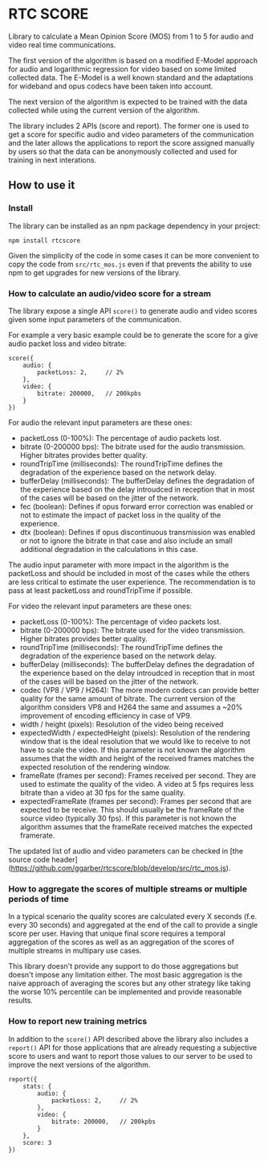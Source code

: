 # RTC SCORE

Library to calculate a Mean Opinion Score (MOS) from 1 to 5 for audio and video real time communications.

The first version of the algorithm is based on a modified E-Model approach for audio and logarithmic regression for video based on some limited collected data.  The E-Model is a well known standard and the adaptations for wideband and opus codecs have been taken into account.

The next version of the algorithm is expected to be trained with the data collected while using the current version of the algorithm.


The library includes 2 APIs (score and report).   The former one is used to get a score for specific audio and video parameters of the communication and the later allows the applications to report the score assigned manually by users so that the data can be anonymously collected and used for training in next interations.

## How to use it

### Install

The library can be installed as an npm package dependency in your project:

```
npm install rtcscore
```

Given the simplicity of the code in some cases it can be more convenient to copy the code from `src/rtc_mos.js` even if that prevents the ability to use npm to get upgrades for new versions of the library.

### How to calculate an audio/video score for a stream

The library expose a single API `score()` to generate audio and video scores given some input parameters of the communication.

For example a very basic example could be to generate the score for a give audio packet loss and video bitrate:

```
score({
    audio: {
        packetLoss: 2,     // 2%
    },
    video: {
        bitrate: 200000,   // 200kpbs
    }
})
```

For audio the relevant input parameters are these ones:
* packetLoss (0-100%): The percentage of audio packets lost.
* bitrate (0-200000 bps): The bitrate used for the audio transmission.  Higher bitrates provides better quality. 
* roundTripTime (milliseconds): The roundTripTime defines the degradation of the experience based on the network delay.
* bufferDelay (milliseconds): The bufferDelay defines the degradation of the experience based on the delay introudced in reception that in most of the cases will be based on the jitter of the network.
* fec (boolean): Defines if opus forward error correction was enabled or not to estimate the impact of packet loss in the quality of the experience.
* dtx (boolean): Defines if opus discontinuous transmission was enabled or not to ignore the bitrate in that case and also include an small additional degradation in the calculations in this case.

The audio input parameter with more impact in the algorithm is the packetLoss and should be included in most of the cases while the others are less critical to estimate the user experience.  The recommendation is to pass at least packetLoss and roundTripTime if possible.

For video the relevant input parameters are these ones:
* packetLoss (0-100%): The percentage of video packets lost.
* bitrate (0-200000 bps): The bitrate used for the video transmission.  Higher bitrates provides better quality. 
* roundTripTime (milliseconds): The roundTripTime defines the degradation of the experience based on the network delay.
* bufferDelay (milliseconds): The bufferDelay defines the degradation of the experience based on the delay introudced in reception that in most of the cases will be based on the jitter of the network.
* codec (VP8 / VP9 / H264): The more modern codecs can provide better quality for the same amount of bitrate.  The current version of the algorithm considers VP8 and H264 the same and assumes a ~20% improvement of encoding efficiency in case of VP9.
* width / height (pixels): Resolution of the video being received
* expectedWidth / expectedHeight (pixels): Resolution of the rendering window that is the ideal resolution that we would like to receive to not have to scale the video.  If this parameter is not known the algorithm assumes that the width and height of the received frames matches the expected resolution of the rendering window.
* frameRate (frames per second): Frames received per second.  They are used to estimate the quality of the video.   A video at 5 fps requires less bitrate than a video at 30 fps for the same quality.
* expectedFrameRate (frames per second): Frames per second that are expected to be receive.  This should usually be the frameRate of the source video (typically 30 fps).  If this parameter is not known the algorithm assumes that the frameRate received matches the expected framerate.

The updated list of audio and video parameters can be checked in [the source code header] (https://github.com/ggarber/rtcscore/blob/develop/src/rtc_mos.js).

### How to aggregate the scores of multiple streams or multiple periods of time

In a typical scenario the quality scores are calculated every X seconds (f.e. every 30 seconds) and aggregated at the end of the call to provide a single score per user.  Having that unique final score requires a temporal aggregation of the scores as well as an aggregation of the scores of multiple streams in multipary use cases.

This library doesn't provide any support to do those aggregations but doesn't impose any limitation either.   The most basic aggregation is the naive approach of averaging the scores but any other strategy like taking the worse 10% percentile can be implemented and provide reasonable results.

### How to report new training metrics 

In addition to the `score()` API described above the library also includes a `report()` API for those applications that are already requesting a subjective score to users and want to report those values to our server to be used to improve the next versions of the algorithm.

```
report({
    stats: {
        audio: {
            packetLoss: 2,     // 2%
        },
        video: {
            bitrate: 200000,   // 200kpbs
        }
    },
    score: 3
})
```

